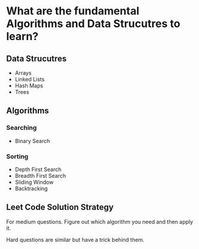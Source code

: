 # What are the fundamental Algorithms and Data Strucutres to learn?

## Data Strucutres

-   Arrays
-   Linked Lists
-   Hash Maps
-   Trees

## Algorithms

### Searching

-   Binary Search

### Sorting

-   Depth First Search
-   Breadth First Search
-   Sliding Window
-   Backtracking

## Leet Code Solution Strategy

For medium questions. Figure out which algorithm you need and then apply it.

Hard questions are similar but have a trick behind them.
